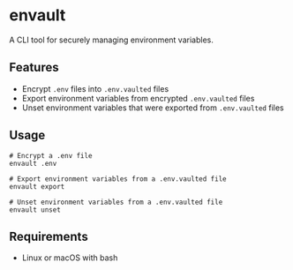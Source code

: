 # envault

A CLI tool for securely managing environment variables.

## Features

- Encrypt `.env` files into `.env.vaulted` files
- Export environment variables from encrypted `.env.vaulted` files
- Unset environment variables that were exported from `.env.vaulted` files

## Usage

```
# Encrypt a .env file
envault .env

# Export environment variables from a .env.vaulted file
envault export

# Unset environment variables from a .env.vaulted file
envault unset
```

## Requirements

- Linux or macOS with bash
